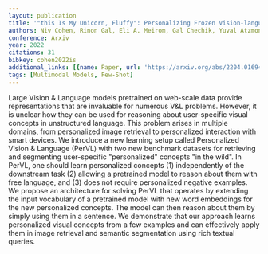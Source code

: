 ```yaml
---
layout: publication
title: '"this Is My Unicorn, Fluffy": Personalizing Frozen Vision-language Representations'
authors: Niv Cohen, Rinon Gal, Eli A. Meirom, Gal Chechik, Yuval Atzmon
conference: Arxiv
year: 2022
citations: 31
bibkey: cohen2022is
additional_links: [{name: Paper, url: 'https://arxiv.org/abs/2204.01694'}]
tags: [Multimodal Models, Few-Shot]
---
```

Large Vision & Language models pretrained on web-scale data provide
representations that are invaluable for numerous V&L problems. However, it is
unclear how they can be used for reasoning about user-specific visual concepts
in unstructured language. This problem arises in multiple domains, from
personalized image retrieval to personalized interaction with smart devices. We
introduce a new learning setup called Personalized Vision & Language (PerVL)
with two new benchmark datasets for retrieving and segmenting user-specific
"personalized" concepts "in the wild". In PerVL, one should learn personalized
concepts (1) independently of the downstream task (2) allowing a pretrained
model to reason about them with free language, and (3) does not require
personalized negative examples. We propose an architecture for solving PerVL
that operates by extending the input vocabulary of a pretrained model with new
word embeddings for the new personalized concepts. The model can then reason
about them by simply using them in a sentence. We demonstrate that our approach
learns personalized visual concepts from a few examples and can effectively
apply them in image retrieval and semantic segmentation using rich textual
queries.
